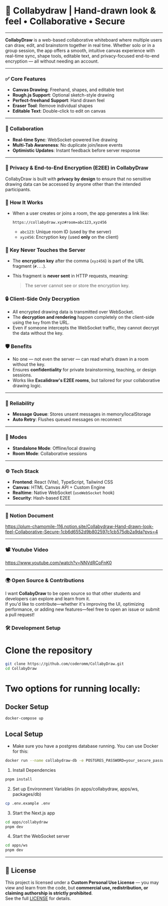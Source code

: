 # 🎨 Collabydraw | Hand-drawn look & feel • Collaborative • Secure

---

**CollabyDraw** is a web-based collaborative whiteboard where multiple users can draw, edit, and brainstorm together in real time. Whether solo or in a group session, the app offers a smooth, intuitive canvas experience with real-time sync, shape tools, editable text, and privacy-focused end-to-end encryption — all without needing an account.

---

### ✅ Core Features

- **Canvas Drawing**: Freehand, shapes, and editable text
- **Rough.js Support**: Optional sketch-style drawing
- **Perfect-freehand Support**: Hand drawn feel
- **Eraser Tool**: Remove individual shapes
- **Editable Text**: Double-click to edit on canvas

---

### 🔗 Collaboration

- **Real-time Sync**: WebSocket-powered live drawing
- **Multi-Tab Awareness**: No duplicate join/leave events
- **Optimistic Updates**: Instant feedback before server response

---

### 🔐 **Privacy & End-to-End Encryption (E2EE)** in CollabyDraw

CollabyDraw is built with **privacy by design** to ensure that no sensitive drawing data can be accessed by anyone other than the intended participants.

### 🔑 **How It Works**

- When a user creates or joins a room, the app generates a link like:
    
    ```
    https://collabydraw.xyz#room=abc123,xyz456
    ```
    
    - `abc123`: Unique room ID (used by the server)
    - `xyz456`: Encryption key (used **only** on the client)

### 🧠 **Key Never Touches the Server**

- The **encryption key** after the comma (`xyz456`) is part of the URL fragment (`#...`).
- This fragment is **never sent** in HTTP requests, meaning:
    
    > The server cannot see or store the encryption key.
    > 

### 🔒 **Client-Side Only Decryption**

- All encrypted drawing data is transmitted over WebSocket.
- The **decryption and rendering** happen completely on the client-side using the `key` from the URL.
- Even if someone intercepts the WebSocket traffic, they cannot decrypt the data without the key.

### 🛡️ **Benefits**

- No one — not even the server — can read what’s drawn in a room without the key.
- Ensures **confidentiality** for private brainstorming, teaching, or design sessions.
- Works like **Excalidraw's E2EE rooms**, but tailored for your collaborative drawing logic.

---

### 🧠 Reliability

- **Message Queue**: Stores unsent messages in memory/localStorage
- **Auto Retry**: Flushes queued messages on reconnect

---

### 🧭 Modes

- **Standalone Mode**: Offline/local drawing
- **Room Mode**: Collaborative sessions

---

### ⚙️ Tech Stack

- **Frontend**: React (Vite), TypeScript, Tailwind CSS
- **Canvas**: HTML Canvas API + Custom Engine
- **Realtime**: Native WebSocket (`useWebSocket` hook)
- **Security**: Hash-based E2EE

---

### 📄 Notion Document

https://plum-chamomile-116.notion.site/Collabydraw-Hand-drawn-look-feel-Collaborative-Secure-1cb6d6552d9b802597c1cb575db2a9da?pvs=4

---

### 📽️ Youtube Video

https://www.youtube.com/watch?v=NNVdRCoFnK0

---

### 🌍 Open Source & Contributions

I want **CollabyDraw** to be open source so that other students and developers can explore and learn from it.  
If you'd like to contribute—whether it's improving the UI, optimizing performance, or adding new features—feel free to open an issue or submit a pull request!

### 🛠️ Development Setup

# Clone the repository
```bash
git clone https://github.com/coderomm/CollabyDraw.git
cd CollabyDraw
```

# Two options for running locally:

## Docker Setup
```bash
docker-compose up
```

## Local Setup
- Make sure you have a postgres database running. You can use Docker for this:

```bash
docker run --name collabydraw-db -e POSTGRES_PASSWORD=your_secure_password -e POSTGRES_DB=collabydraw -d -p 5432:5432 postgres
```

1. Install Dependencies
```bash
pnpm install
```

2. Set up Environment Variables (in apps/collabydraw, apps/ws, packages/db)
```bash
cp .env.example .env
```

3. Start the Next.js app
```bash
cd apps/collabydraw
pnpm dev
```
4. Start the WebSocket server
```bash
cd apps/ws
pnpm dev
```



---

## 📄 License

This project is licensed under a **Custom Personal Use License** — you may view and learn from the code, but **commercial use, redistribution, or claiming authorship is strictly prohibited**.  
See the full [LICENSE](./LICENSE) for details.
